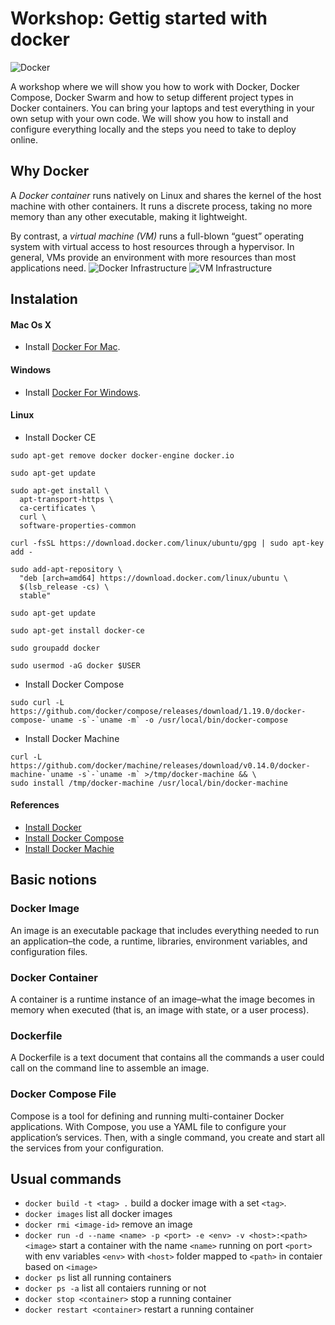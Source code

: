 # Workshop: Gettig started with docker

![Docker](http://1000logos.net/wp-content/uploads/2017/07/Docker-Logo.png)

A workshop where we will show you how to work with Docker, Docker Compose, Docker Swarm and how to setup different project types in Docker containers. You can bring your laptops and test everything in your own setup with your own code. We will show you how to install and configure everything locally and the steps you need to take to deploy online.

## Why Docker
A *Docker container* runs natively on Linux and shares the kernel of the host machine with other containers. It runs a discrete process, taking no more memory than any other executable, making it lightweight.

By contrast, a *virtual machine (VM)* runs a full-blown “guest” operating system with virtual access to host resources through a hypervisor. In general, VMs provide an environment with more resources than most applications need.
![Docker Infrastructure](https://www.docker.com/sites/default/files/Container%402x.png)
![VM Infrastructure](https://www.docker.com/sites/default/files/VM%402x.png)

## Instalation

#### Mac Os X
* Install [Docker For Mac](https://docs.docker.com/docker-for-mac/install/#download-docker-for-mac).

#### Windows
* Install [Docker For Windows](https://docs.docker.com/docker-for-windows/install/#download-docker-for-windows).

#### Linux
* Install Docker CE
```
sudo apt-get remove docker docker-engine docker.io
```
```
sudo apt-get update
```
```
sudo apt-get install \
  apt-transport-https \
  ca-certificates \
  curl \
  software-properties-common
```
```
curl -fsSL https://download.docker.com/linux/ubuntu/gpg | sudo apt-key add -
```
```
sudo add-apt-repository \
  "deb [arch=amd64] https://download.docker.com/linux/ubuntu \
  $(lsb_release -cs) \
  stable"
```
```
sudo apt-get update
```
```
sudo apt-get install docker-ce
```
```
sudo groupadd docker
```
```
sudo usermod -aG docker $USER
```
* Install Docker Compose
```(bash)
sudo curl -L https://github.com/docker/compose/releases/download/1.19.0/docker-compose-`uname -s`-`uname -m` -o /usr/local/bin/docker-compose
```
* Install Docker Machine
```(bash)
curl -L https://github.com/docker/machine/releases/download/v0.14.0/docker-machine-`uname -s`-`uname -m` >/tmp/docker-machine && \
sudo install /tmp/docker-machine /usr/local/bin/docker-machine
```
#### References
* [Install Docker](https://docs.docker.com/install/#supported-platforms)
* [Install Docker Compose](https://docs.docker.com/compose/install/)
* [Install Docker Machie](https://docs.docker.com/machine/install-machine/)

## Basic notions

### Docker Image
An image is an executable package that includes everything needed to run an application–the code, a runtime, libraries, environment variables, and configuration files.
### Docker Container
A container is a runtime instance of an image–what the image becomes in memory when executed (that is, an image with state, or a user process).
### Dockerfile
 A Dockerfile is a text document that contains all the commands a user could call on the command line to assemble an image.
### Docker Compose File
Compose is a tool for defining and running multi-container Docker applications. With Compose, you use a YAML file to configure your application’s services. Then, with a single command, you create and start all the services from your configuration.

## Usual commands
* `docker build -t <tag> .` build a docker image with a set `<tag>`.
* `docker images` list all docker images
* `docker rmi <image-id>` remove an image
* `docker run -d --name <name> -p <port> -e <env> -v <host>:<path> <image>` start a container with the name `<name>` running on port `<port>` with env variables `<env>` with `<host>` folder mapped to `<path>` in contaier based on `<image>`
* `docker ps` list all running containers
* `docker ps -a` list all contaiers running or not
* `docker stop <container>` stop a running container
* `docker restart <container>` restart a running container


